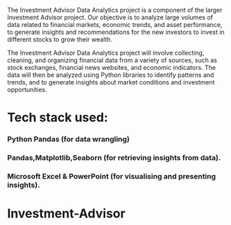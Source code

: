 The Investment Advisor Data Analytics project is a component of the larger Investment Advisor project. Our objective is to analyze large volumes of data related to financial markets, economic trends, and asset performance, to generate insights and recommendations for the new investors to invest in different stocks to grow their wealth.

The Investment Advisor Data Analytics project will involve collecting, cleaning, and organizing financial data from a variety of sources, such as stock exchanges, financial news websites, and economic indicators. The data will then be analyzed using Python libraries to identify patterns and trends, and to generate insights about market conditions and investment opportunities.

# Tech stack used:
### Python Pandas (for data wrangling)
### Pandas,Matplotlib,Seaborn (for retrieving insights from data).
### Microsoft Excel & PowerPoint (for visualising and presenting insights).

# Investment-Advisor
